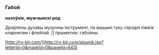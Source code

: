 ### Габой
**назоўнік, мужчынскі род**

Драўляны духавы музычны інструмент, па вышыні гуку сярэдні паміж кларнетам і флейтай. || прыметнік: габойны.

<a rel="author">[http://rv-blr.com/](http://rv-blr.com/slounik.jsp?letterId=0&maskId=0&pageId=643)</a>
